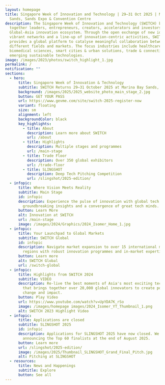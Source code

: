 ```yaml
---
layout: homepage
title: Singapore Week of Innovation and Technology | 29–31 Oct 2025 | Marina Bay
  Sands, Sands Expo & Convention Centre
description: The Singapore Week of Innovation and Technology (SWITCH) brings
  together leaders, entrepreneurs, creators, accelerators and investors from the
  Global-Asia innovation ecosystem. Through the open exchange of new ideas,
  vibrant networks and a line-up of innovation-centric activities, SWITCH
  provides a global platform to catalyse meaningful collaboration between
  different fields and markets. The focus industries include healthcare &
  biomedical sciences, smart cities & urban solutions, trade & connectivity, and
  emerging sustainable technologies.
image: /images/2023/photos/switch_highlight_1.jpg
permalink: /
notification: ""
sections:
  - hero:
      title: Singapore Week of Innovation & Technology
      subtitle: SWITCH Returns 29–31 October 2025 at Marina Bay Sands, Singapore!
      background: /images/2025/2025_website_photo_main_stage_2.jpg
      button: GET YOUR PASS
      url: https://www.gevme.com/site/switch-2025-register-now
      variant: floating
      size: sm
      alignment: left
      backgroundColor: black
      key_highlights:
        - title: About
          description: Learn more about SWITCH
          url: /about
        - title: Highlights
          description: Multiple stages and programmes
          url: /main-stage
        - title: Trade Floor
          description: Over 350 global exhibitors
          url: /trade-floor
        - title: SLINGSHOT
          description: Deep Tech Pitching Competition
          url: /slingshot/2025-edition/
  - infopic:
      title: Where Vision Meets Reality
      subtitle: Main Stage
      id: infopic
      description: Experience the pulse of innovation with global tech leaders,
        groundbreaking insights and a convergence of great tech minds.
      button: Learn More
      alt: Innovation at SWITCH
      url: /main-stage
      image: /images/2024/Graphics/2024_Isomer_Home_1.jpg
  - infopic:
      title: Your Launchpad to Global Markets
      subtitle: SWITCH Global
      id: infopic
      description: Navigate market expansion to over 15 international markets and
        regions with robust innovation programmes and in-market expertise.
      button: Learn more
      alt: SWITCH Global
      url: /switch-global
  - infopic:
      title: Highlights from SWITCH 2024
      subtitle: VIDEO
      description: Re-live the best moments of Asia's most exciting tech startup event
        that brings together over 20,000 global innovators to create positive
        change and impact.
      button: Play Video
      url: https://www.youtube.com/watch?v=UpYDA7K_rSo
      image: /images/homepage images/2024_Isomer_YT_Thumbnail_1.png
      alt: SWITCH 2023 Highlight Video
  - infopic:
      title: Applications are closed
      subtitle: SLINGSHOT 2025
      id: infopic
      description: Applications for SLINGSHOT 2025 have now closed. We will be
        announcing the Top 60 finalists at the end of August 2025.
      button: Learn more
      url: /slingshot/2025-edition/
      image: /images/2025/Thumbnail_SLINGSHOT_Grand_Final_Pitch.jpg
      alt: Pitching at SLINGSHOT
  - resources:
      title: News and Happenings
      subtitle: Explore
      button: See all
---
```

